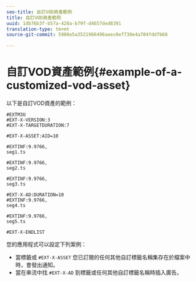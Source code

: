 ```yaml
---
seo-title: 自訂VOD資產範例
title: 自訂VOD資產範例
uuid: 1db76b3f-b57a-428a-b79f-d4657ded8391
translation-type: tm+mt
source-git-commit: 5908e5a3521966496aeec0ef730e4a704fddfb68

---
```



# 自訂VOD資產範例{#example-of-a-customized-vod-asset}

以下是自訂VOD資產的範例：

```
#EXTM3U
#EXT-X-VERSION:3
#EXT-X-TARGETDURATION:7
 
#EXT-X-ASSET:AID=10
 
#EXTINF:9.9766,
seg1.ts
 
#EXTINF:9.9766,
seg2.ts
 
#EXTINF:9.9766,
seg3.ts
 
#EXT-X-AD:DURATION=10
#EXTINF:9.9766,
seg4.ts
 
#EXTINF:9.9766,
seg5.ts
 
#EXT-X-ENDLIST
```

您的應用程式可以設定下列案例：

* 當標籤或 `#EXT-X-ASSET` 您已訂閱的任何其他自訂標籤名稱集存在於檔案中時，會發出通知。
* 當在串流中找 `#EXT-X-AD` 到標籤或任何其他自訂標籤名稱時插入廣告。


